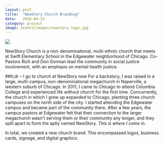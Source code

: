 ```yaml
---
layout: post
title:  "NewStory Church Branding"
date:   2016-04-23
category: project
image: assets/images/newstory-logo.jpg
---
```



<div class="row">
<img src="{{ site.baseurl }}/assets/images/newstory-logo.jpg" class="img-responsive">
</div>

NewStory Church is a non-denominational, multi-ethnic church that meets at Swift Elementary School in the Edgewater neighborhood of Chicago. Co-Pastors Rich and Dori Gorman lead the community in social justice involvement, with an emphasis on mental health justice. 

##tl;dr – I go to church at NewStory now
For a backstory, I was raised in a large, multi-campus, non-denominational megachurch in Naperville, a western suburb of Chicago. In 2011, I came to Chicago to attend Columbia College and experienced life without church for the first time. Concurrently, the church in which I grew up expanded to Chicago, planting three church campuses on the north side of the city. I started attending the Edgewater campus and became part of the community there. After a few years, the campus pastors at Edgewater felt that their connection to the larger megachurch wasn't serving them or their community any longer, and they split apart to form the aptly named NewStory. _This is where I come in._

In total, we created a new church brand. This encompassed logos, business cards, signage, and digital graphics.


<div class="row">
<div class="col-sm-6 col-md-6 col-lg-6">
<!-- <img src="{{ site.baseurl }}/assets/images/311Monroe-Portfolio-02.png" class="img-responsive"> -->
</div>

<div class="col-sm-6 col-md-6 col-lg-6">
<!-- <img src="{{ site.baseurl }}/assets/images/311Monroe-Portfolio-03.png" class="img-responsive"> -->
</div>
</div>


